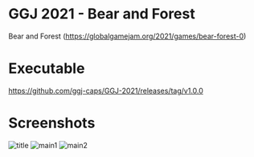 # GGJ 2021 - Bear and Forest
Bear and Forest
(https://globalgamejam.org/2021/games/bear-forest-0)

# Executable
https://github.com/ggj-caps/GGJ-2021/releases/tag/v1.0.0

# Screenshots
![title](https://user-images.githubusercontent.com/7712035/106385530-1cc92580-6414-11eb-8656-98da23d5c4a1.png)
![main1](https://user-images.githubusercontent.com/7712035/106385533-1f2b7f80-6414-11eb-843e-ebed05afdc14.png)
![main2](https://user-images.githubusercontent.com/7712035/106385536-218dd980-6414-11eb-9790-25a356901621.png)
